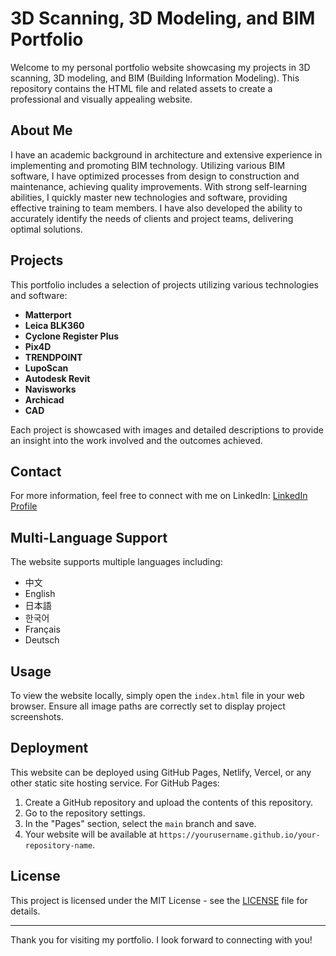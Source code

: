 # 3D Scanning, 3D Modeling, and BIM Portfolio

Welcome to my personal portfolio website showcasing my projects in 3D scanning, 3D modeling, and BIM (Building Information Modeling). This repository contains the HTML file and related assets to create a professional and visually appealing website.

## About Me

I have an academic background in architecture and extensive experience in implementing and promoting BIM technology. Utilizing various BIM software, I have optimized processes from design to construction and maintenance, achieving quality improvements. With strong self-learning abilities, I quickly master new technologies and software, providing effective training to team members. I have also developed the ability to accurately identify the needs of clients and project teams, delivering optimal solutions.

## Projects

This portfolio includes a selection of projects utilizing various technologies and software:

- **Matterport**
- **Leica BLK360**
- **Cyclone Register Plus**
- **Pix4D**
- **TRENDPOINT**
- **LupoScan**
- **Autodesk Revit**
- **Navisworks**
- **Archicad**
- **CAD**

Each project is showcased with images and detailed descriptions to provide an insight into the work involved and the outcomes achieved.

## Contact

For more information, feel free to connect with me on LinkedIn:
[LinkedIn Profile](https://www.linkedin.com/in/your-profile)

## Multi-Language Support

The website supports multiple languages including:
- 中文
- English
- 日本語
- 한국어
- Français
- Deutsch

## Usage

To view the website locally, simply open the `index.html` file in your web browser. Ensure all image paths are correctly set to display project screenshots.

## Deployment

This website can be deployed using GitHub Pages, Netlify, Vercel, or any other static site hosting service. For GitHub Pages:

1. Create a GitHub repository and upload the contents of this repository.
2. Go to the repository settings.
3. In the "Pages" section, select the `main` branch and save.
4. Your website will be available at `https://yourusername.github.io/your-repository-name`.

## License

This project is licensed under the MIT License - see the [LICENSE](LICENSE) file for details.

---

Thank you for visiting my portfolio. I look forward to connecting with you!

